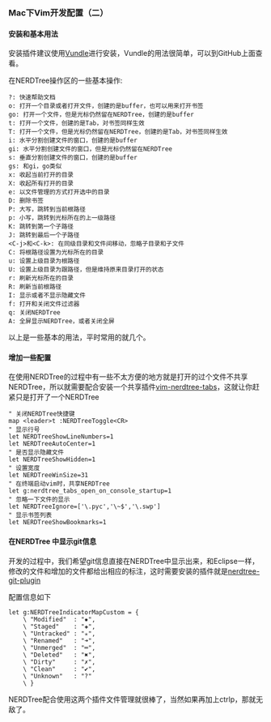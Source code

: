 ### Mac下Vim开发配置（二）

#### 安装和基本用法
安装插件建议使用[Vundle](https://github.com/VundleVim/Vundle.vim)进行安装，Vundle的用法很简单，可以到GitHub上面查看。

在NERDTree操作区的一些基本操作:
``` vim
?: 快速帮助文档
o: 打开一个目录或者打开文件，创建的是buffer，也可以用来打开书签
go: 打开一个文件，但是光标仍然留在NERDTree，创建的是buffer
t: 打开一个文件，创建的是Tab，对书签同样生效
T: 打开一个文件，但是光标仍然留在NERDTree，创建的是Tab，对书签同样生效
i: 水平分割创建文件的窗口，创建的是buffer
gi: 水平分割创建文件的窗口，但是光标仍然留在NERDTree
s: 垂直分割创建文件的窗口，创建的是buffer
gs: 和gi，go类似
x: 收起当前打开的目录
X: 收起所有打开的目录
e: 以文件管理的方式打开选中的目录
D: 删除书签
P: 大写，跳转到当前根路径
p: 小写，跳转到光标所在的上一级路径
K: 跳转到第一个子路径
J: 跳转到最后一个子路径
<C-j>和<C-k>: 在同级目录和文件间移动，忽略子目录和子文件
C: 将根路径设置为光标所在的目录
u: 设置上级目录为根路径
U: 设置上级目录为跟路径，但是维持原来目录打开的状态
r: 刷新光标所在的目录
R: 刷新当前根路径
I: 显示或者不显示隐藏文件
f: 打开和关闭文件过滤器
q: 关闭NERDTree
A: 全屏显示NERDTree，或者关闭全屏
```

以上是一些基本的用法，平时常用的就几个。

#### 增加一些配置
在使用NERDTree的过程中有一些不太方便的地方就是打开的过个文件不共享NERDTree，所以就需要配合安装一个共享插件[vim-nerdtree-tabs](https://github.com/jistr/vim-nerdtree-tabs)，这就让你赶紧只是打开了一个NERDTree
``` vim
" 关闭NERDTree快捷键
map <leader>t :NERDTreeToggle<CR>
" 显示行号
let NERDTreeShowLineNumbers=1
let NERDTreeAutoCenter=1
" 是否显示隐藏文件
let NERDTreeShowHidden=1
" 设置宽度
let NERDTreeWinSize=31
" 在终端启动vim时，共享NERDTree
let g:nerdtree_tabs_open_on_console_startup=1
" 忽略一下文件的显示
let NERDTreeIgnore=['\.pyc','\~$','\.swp']
" 显示书签列表
let NERDTreeShowBookmarks=1
```

#### 在NERDTree 中显示git信息
开发的过程中，我们希望git信息直接在NERDTree中显示出来，和Eclipse一样，修改的文件和增加的文件都给出相应的标注，这时需要安装的插件就是[nerdtree-git-plugin](https://github.com/Xuyuanp/nerdtree-git-plugin)

配置信息如下
``` vim
let g:NERDTreeIndicatorMapCustom = {
    \ "Modified"  : "✹",
    \ "Staged"    : "✚",
    \ "Untracked" : "✭",
    \ "Renamed"   : "➜",
    \ "Unmerged"  : "═",
    \ "Deleted"   : "✖",
    \ "Dirty"     : "✗",
    \ "Clean"     : "✔︎",
    \ "Unknown"   : "?"
    \ }
```
NERDTree配合使用这两个插件文件管理就很棒了，当然如果再加上ctrlp，那就无敌了。

####  



